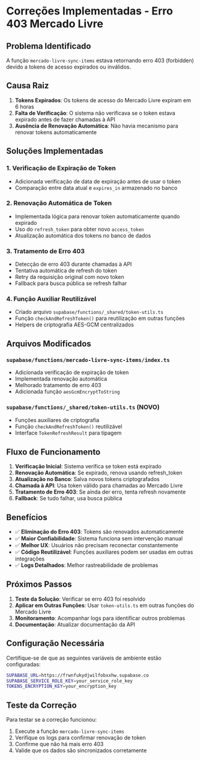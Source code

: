 # Correções Implementadas - Erro 403 Mercado Livre

## Problema Identificado
A função `mercado-livre-sync-items` estava retornando erro 403 (forbidden) devido a tokens de acesso expirados ou inválidos.

## Causa Raiz
1. **Tokens Expirados**: Os tokens de acesso do Mercado Livre expiram em 6 horas
2. **Falta de Verificação**: O sistema não verificava se o token estava expirado antes de fazer chamadas à API
3. **Ausência de Renovação Automática**: Não havia mecanismo para renovar tokens automaticamente

## Soluções Implementadas

### 1. Verificação de Expiração de Token
- Adicionada verificação de data de expiração antes de usar o token
- Comparação entre data atual e `expires_in` armazenado no banco

### 2. Renovação Automática de Token
- Implementada lógica para renovar token automaticamente quando expirado
- Uso do `refresh_token` para obter novo `access_token`
- Atualização automática dos tokens no banco de dados

### 3. Tratamento de Erro 403
- Detecção de erro 403 durante chamadas à API
- Tentativa automática de refresh do token
- Retry da requisição original com novo token
- Fallback para busca pública se refresh falhar

### 4. Função Auxiliar Reutilizável
- Criado arquivo `supabase/functions/_shared/token-utils.ts`
- Função `checkAndRefreshToken()` para reutilização em outras funções
- Helpers de criptografia AES-GCM centralizados

## Arquivos Modificados

### `supabase/functions/mercado-livre-sync-items/index.ts`
- Adicionada verificação de expiração de token
- Implementada renovação automática
- Melhorado tratamento de erro 403
- Adicionada função `aesGcmEncryptToString`

### `supabase/functions/_shared/token-utils.ts` (NOVO)
- Funções auxiliares de criptografia
- Função `checkAndRefreshToken()` reutilizável
- Interface `TokenRefreshResult` para tipagem

## Fluxo de Funcionamento

1. **Verificação Inicial**: Sistema verifica se token está expirado
2. **Renovação Automática**: Se expirado, renova usando refresh_token
3. **Atualização no Banco**: Salva novos tokens criptografados
4. **Chamada à API**: Usa token válido para chamadas ao Mercado Livre
5. **Tratamento de Erro 403**: Se ainda der erro, tenta refresh novamente
6. **Fallback**: Se tudo falhar, usa busca pública

## Benefícios

- ✅ **Eliminação do Erro 403**: Tokens são renovados automaticamente
- ✅ **Maior Confiabilidade**: Sistema funciona sem intervenção manual
- ✅ **Melhor UX**: Usuários não precisam reconectar constantemente
- ✅ **Código Reutilizável**: Funções auxiliares podem ser usadas em outras integrações
- ✅ **Logs Detalhados**: Melhor rastreabilidade de problemas

## Próximos Passos

1. **Teste da Solução**: Verificar se erro 403 foi resolvido
2. **Aplicar em Outras Funções**: Usar `token-utils.ts` em outras funções do Mercado Livre
3. **Monitoramento**: Acompanhar logs para identificar outros problemas
4. **Documentação**: Atualizar documentação da API

## Configuração Necessária

Certifique-se de que as seguintes variáveis de ambiente estão configuradas:

```bash
SUPABASE_URL=https://frwnfukydjwilfobxxhw.supabase.co
SUPABASE_SERVICE_ROLE_KEY=your_service_role_key
TOKENS_ENCRYPTION_KEY=your_encryption_key
```

## Teste da Correção

Para testar se a correção funcionou:

1. Execute a função `mercado-livre-sync-items`
2. Verifique os logs para confirmar renovação de token
3. Confirme que não há mais erro 403
4. Valide que os dados são sincronizados corretamente
